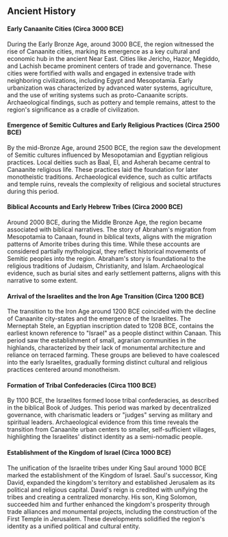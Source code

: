 ## Ancient History
#### Early Canaanite Cities (Circa 3000 BCE)

During the Early Bronze Age, around 3000 BCE, the region witnessed the rise of Canaanite cities, marking its emergence as a key cultural and economic hub in the ancient Near East. Cities like Jericho, Hazor, Megiddo, and Lachish became prominent centers of trade and governance. These cities were fortified with walls and engaged in extensive trade with neighboring civilizations, including Egypt and Mesopotamia. Early urbanization was characterized by advanced water systems, agriculture, and the use of writing systems such as proto-Canaanite scripts. Archaeological findings, such as pottery and temple remains, attest to the region's significance as a cradle of civilization. 

#### Emergence of Semitic Cultures and Early Religious Practices (Circa 2500 BCE)

By the mid-Bronze Age, around 2500 BCE, the region saw the development of Semitic cultures influenced by Mesopotamian and Egyptian religious practices. Local deities such as Baal, El, and Asherah became central to Canaanite religious life. These practices laid the foundation for later monotheistic traditions. Archaeological evidence, such as cultic artifacts and temple ruins, reveals the complexity of religious and societal structures during this period. 

#### Biblical Accounts and Early Hebrew Tribes (Circa 2000 BCE)

Around 2000 BCE, during the Middle Bronze Age, the region became associated with biblical narratives. The story of Abraham's migration from Mesopotamia to Canaan, found in biblical texts, aligns with the migration patterns of Amorite tribes during this time. While these accounts are considered partially mythological, they reflect historical movements of Semitic peoples into the region. Abraham's story is foundational to the religious traditions of Judaism, Christianity, and Islam. Archaeological evidence, such as burial sites and early settlement patterns, aligns with this narrative to some extent. 

#### Arrival of the Israelites and the Iron Age Transition (Circa 1200 BCE)

The transition to the Iron Age around 1200 BCE coincided with the decline of Canaanite city-states and the emergence of the Israelites. The Merneptah Stele, an Egyptian inscription dated to 1208 BCE, contains the earliest known reference to "Israel" as a people distinct within Canaan. This period saw the establishment of small, agrarian communities in the highlands, characterized by their lack of monumental architecture and reliance on terraced farming. These groups are believed to have coalesced into the early Israelites, gradually forming distinct cultural and religious practices centered around monotheism. 

#### Formation of Tribal Confederacies (Circa 1100 BCE)

By 1100 BCE, the Israelites formed loose tribal confederacies, as described in the biblical Book of Judges. This period was marked by decentralized governance, with charismatic leaders or "judges" serving as military and spiritual leaders. Archaeological evidence from this time reveals the transition from Canaanite urban centers to smaller, self-sufficient villages, highlighting the Israelites' distinct identity as a semi-nomadic people. 

#### Establishment of the Kingdom of Israel (Circa 1000 BCE)

The unification of the Israelite tribes under King Saul around 1000 BCE marked the establishment of the Kingdom of Israel. Saul's successor, King David, expanded the kingdom's territory and established Jerusalem as its political and religious capital. David's reign is credited with unifying the tribes and creating a centralized monarchy. His son, King Solomon, succeeded him and further enhanced the kingdom's prosperity through trade alliances and monumental projects, including the construction of the First Temple in Jerusalem. These developments solidified the region's identity as a unified political and cultural entity. 
